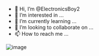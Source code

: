 - 👋 Hi, I’m @ElectronicsBoy2
- 👀 I’m interested in ...
- 🌱 I’m currently learning ...
- 💞️ I’m looking to collaborate on ...
- 📫 How to reach me ...

<!---
ElectronicsBoy2/ElectronicsBoy2 is a ✨ special ✨ repository because its `README.md` (this file) appears on your GitHub profile.
You can click the Preview link to take a look at your changes.
--->

![image](https://user-images.githubusercontent.com/84452725/126979932-65e4effe-45d3-4663-bf8d-8931427b8e6c.png)

